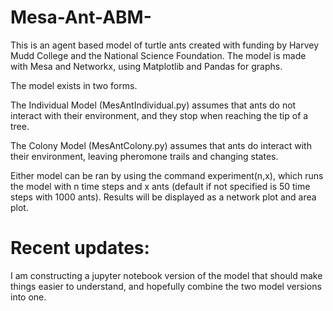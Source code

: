 # Mesa-Ant-ABM-
This is an agent based model of turtle ants created with funding by Harvey Mudd College and the National Science Foundation. The model is made with Mesa and Networkx, using Matplotlib and Pandas for graphs.

The model exists in two forms. 

The Individual Model (MesAntIndividual.py) assumes that ants do not interact with their environment, and they stop when reaching the tip of a tree.

The Colony Model (MesAntColony.py) assumes that ants do interact with their environment, leaving pheromone trails and changing states.

Either model can be ran by using the command experiment(n,x), which runs the model with n time steps and x ants (default if not specified is 50 time steps with 1000 ants). Results will be displayed as a network plot and area plot.

# Recent updates:

I am constructing a jupyter notebook version of the model that should make things easier to understand, and hopefully combine the two model versions into one.
